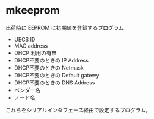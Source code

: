 # mkeeprom

出荷時に EEPROM に初期値を登録するプログラム

* UECS ID
* MAC address
* DHCP 利用の有無
* DHCP不要のときの IP Address
* DHCP不要のときの Netmask
* DHCP不要のときの Default gatewy
* DHCP不要のときの DNS Address
* ベンダー名
* ノード名

これらをシリアルインタフェース経由で設定するプログラム。

